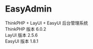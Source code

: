 # EasyAdmin
ThinkPHP + LayUI + EasyUI 后台管理系统</br>
ThinkPHP 版本 6.0.2 </br>
LayUI    版本 2.5.6  </br>
EasyUI    版本 1.8.1  </br>

